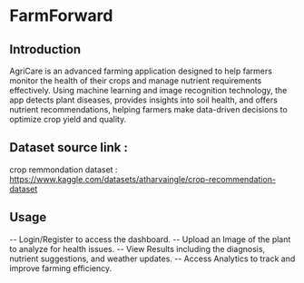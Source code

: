 # FarmForward

## Introduction
AgriCare is an advanced farming application designed to help farmers monitor the health of their crops and manage nutrient requirements effectively. Using machine learning and image recognition technology, the app detects plant diseases, provides insights into soil health, and offers nutrient recommendations, helping farmers make data-driven decisions to optimize crop yield and quality.

## Dataset source link : 
crop remmondation dataset : https://www.kaggle.com/datasets/atharvaingle/crop-recommendation-dataset



## Usage
-- Login/Register to access the dashboard.
-- Upload an Image of the plant to analyze for health issues.
-- View Results including the diagnosis, nutrient suggestions, and weather updates.
-- Access Analytics to track and improve farming efficiency.